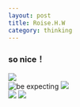```yaml
---
layout: post  
title: Roise.H.W  
category: thinking
---
```

### so nice！
![](https://pbs.twimg.com/media/BAwX_vOCUAAwYlf.jpg)  
![be expecting](https://pbs.twimg.com/media/C5rC-tMWUAAIVgp.jpg)
![](https://pbs.twimg.com/profile_images/561647605210701824/T90_ML42.jpeg)  
![](http://fabfashionfix.com/wp-content/uploads/2013/05/cu-rosiehw-may23__2_.jpg)
![](https://4.bp.blogspot.com/-MainZpw3Tkg/UCFYxWhub6I/AAAAAAAAGaM/Xd1QrklCk4Y/s1600/rosiehw.jpg)